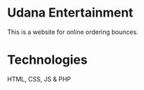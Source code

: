 # Udana Entertainment
This is a website for online ordering bounces.

# Technologies
HTML, CSS, JS & PHP
